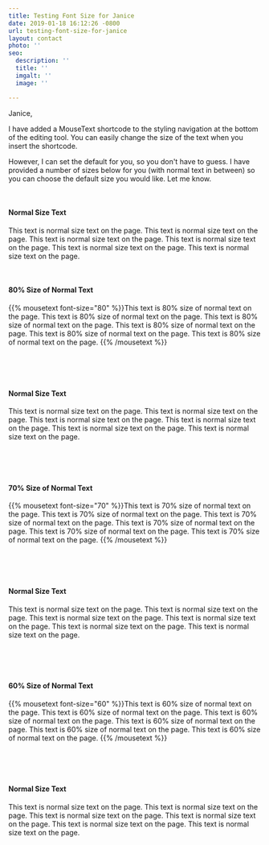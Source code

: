 ```yaml
---
title: Testing Font Size for Janice
date: 2019-01-18 16:12:26 -0800
url: testing-font-size-for-janice
layout: contact
photo: ''
seo:
  description: ''
  title: ''
  imgalt: ''
  image: ''

---
```

Janice,

I have added a MouseText shortcode to the styling navigation at the bottom of the editing tool. You can easily change the size of the text when you insert the shortcode. 

However, I can set the default for you, so you don't have to guess. I have provided a number of sizes below for you (with normal text in between) so you can choose the default size you would like. Let me know.

<br>

#### Normal Size Text

This text is normal size text on the page. This text is normal size text on the page. This text is normal size text on the page. This text is normal size text on the page. This text is normal size text on the page. This text is normal size text on the page. 

<br>

#### 80% Size of Normal Text

{{% mousetext font-size="80" %}}This text is 80% size of normal text on the page. This text is 80% size of normal text on the page. This text is 80% size of normal text on the page. This text is 80% size of normal text on the page. This text is 80% size of normal text on the page. This text is 80% size of normal text on the page. {{% /mousetext %}}

<br><br><br>

#### Normal Size Text

This text is normal size text on the page. This text is normal size text on the page. This text is normal size text on the page. This text is normal size text on the page. This text is normal size text on the page. This text is normal size text on the page.

<br><br><br>

#### 70% Size of Normal Text

{{% mousetext font-size="70" %}}This text is 70% size of normal text on the page. This text is 70% size of normal text on the page. This text is 70% size of normal text on the page. This text is 70% size of normal text on the page. This text is 70% size of normal text on the page. This text is 70% size of normal text on the page. {{% /mousetext %}}

<br><br><br>

#### Normal Size Text

This text is normal size text on the page. This text is normal size text on the page. This text is normal size text on the page. This text is normal size text on the page. This text is normal size text on the page. This text is normal size text on the page. 

<br><br><br>

#### 60% Size of Normal Text

{{% mousetext font-size="60" %}}This text is 60% size of normal text on the page. This text is 60% size of normal text on the page. This text is 60% size of normal text on the page. This text is 60% size of normal text on the page. This text is 60% size of normal text on the page. This text is 60% size of normal text on the page. {{% /mousetext %}}

<br><br><br>

#### Normal Size Text

This text is normal size text on the page. This text is normal size text on the page. This text is normal size text on the page. This text is normal size text on the page. This text is normal size text on the page. This text is normal size text on the page. 